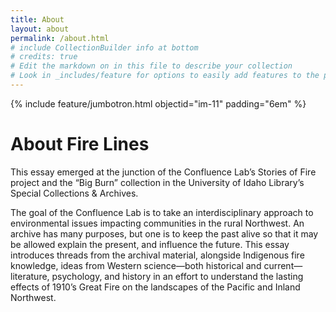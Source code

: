 ```yaml
---
title: About
layout: about
permalink: /about.html
# include CollectionBuilder info at bottom
# credits: true
# Edit the markdown on in this file to describe your collection
# Look in _includes/feature for options to easily add features to the page
---
```


{% include feature/jumbotron.html objectid="im-11" padding="6em" %} 

# About Fire Lines

This essay emerged at the junction of the Confluence Lab’s Stories of Fire project and the “Big Burn” collection in the University of Idaho Library’s Special Collections & Archives. 

The goal of the Confluence Lab is to take an interdisciplinary approach to environmental issues impacting communities in the rural Northwest. An archive has many purposes, but one is to keep the past alive so that it may be allowed explain the present, and influence the future. This essay introduces threads from the archival material, alongside Indigenous fire knowledge, ideas from Western science—both historical and current—literature, psychology, and history in an effort to understand the lasting effects of 1910’s Great Fire on the landscapes of the Pacific and Inland Northwest.

